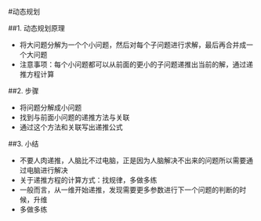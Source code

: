 #动态规划

##1. 动态规划原理
* 将大问题分解为一个个小问题，然后对每个子问题进行求解，最后再合并成一个大问题
* 注意事项：每个小问题都可以从前面的更小的子问题递推出当前的解，通过递推方程计算

##2. 步骤
* 将问题分解成小问题
* 找到与前面小问题的递推方法与关联
* 通过这个方法和关联写出递推公式

##3. 小结
* 不要人肉递推，人脑比不过电脑，正是因为人脑解决不出来的问题所以需要通过电脑进行解决
* 关于递推方程的计算方式：找规律，多做多练
* 一般而言，从一维开始递推，发现需要更多参数进行下一个问题的判断的时候，升维
* 多做多练
